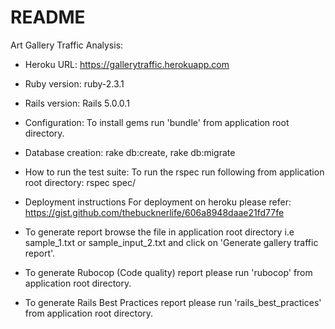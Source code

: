 # README

Art Gallery Traffic Analysis:

* Heroku URL: https://gallerytraffic.herokuapp.com

* Ruby version: ruby-2.3.1

* Rails version: Rails 5.0.0.1

* Configuration: To install gems run 'bundle' from application root directory.

* Database creation: rake db:create, rake db:migrate 

* How to run the test suite: To run the rspec run following from application root directory:  rspec spec/

* Deployment instructions
For deployment on heroku please refer: https://gist.github.com/thebucknerlife/606a8948daae21fd77fe

* To generate report browse the file in application root directory i.e sample_1.txt or sample_input_2.txt and click on 'Generate gallery traffic report'.

* To generate Rubocop (Code quality) report please run 'rubocop' from application root directory.

* To generate Rails Best Practices report please run 'rails_best_practices' from application root directory.
